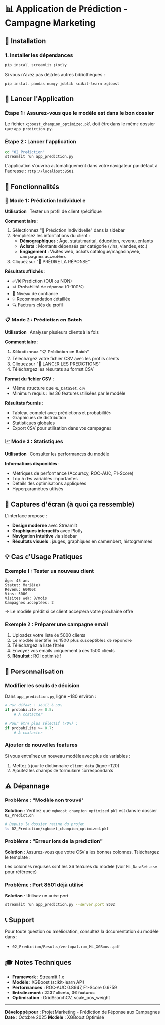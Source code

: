 # 📊 Application de Prédiction - Campagne Marketing

## 🚀 Installation

### 1. Installer les dépendances

```bash
pip install streamlit plotly
```

Si vous n'avez pas déjà les autres bibliothèques :

```bash
pip install pandas numpy joblib scikit-learn xgboost
```

## 🎯 Lancer l'Application

### Étape 1 : Assurez-vous que le modèle est dans le bon dossier

Le fichier `xgboost_champion_optimized.pkl` doit être dans le même dossier que `app_prediction.py`.

### Étape 2 : Lancer l'application

```bash
cd "02_Prediction"
streamlit run app_prediction.py
```

L'application s'ouvrira automatiquement dans votre navigateur par défaut à l'adresse : `http://localhost:8501`

## 📱 Fonctionnalités

### 🧑 Mode 1 : Prédiction Individuelle

**Utilisation** : Tester un profil de client spécifique

**Comment faire** :
1. Sélectionnez "🧑 Prédiction Individuelle" dans la sidebar
2. Remplissez les informations du client :
   - **Démographiques** : Âge, statut marital, éducation, revenu, enfants
   - **Achats** : Montants dépensés par catégorie (vins, viandes, etc.)
   - **Engagement** : Visites web, achats catalogue/magasin/web, campagnes acceptées
3. Cliquez sur "🔮 PRÉDIRE LA RÉPONSE"

**Résultats affichés** :
- ✅/❌ Prédiction (OUI ou NON)
- 📊 Probabilité de réponse (0-100%)
- 🎯 Niveau de confiance
- 💡 Recommandation détaillée
- 🔍 Facteurs clés du profil

### 📋 Mode 2 : Prédiction en Batch

**Utilisation** : Analyser plusieurs clients à la fois

**Comment faire** :
1. Sélectionnez "📋 Prédiction en Batch"
2. Téléchargez votre fichier CSV avec les profils clients
3. Cliquez sur "🔮 LANCER LES PRÉDICTIONS"
4. Téléchargez les résultats au format CSV

**Format du fichier CSV** :
- Même structure que `ML_DataSet.csv`
- Minimum requis : les 36 features utilisées par le modèle

**Résultats fournis** :
- Tableau complet avec prédictions et probabilités
- Graphiques de distribution
- Statistiques globales
- Export CSV pour utilisation dans vos campagnes

### 📈 Mode 3 : Statistiques

**Utilisation** : Consulter les performances du modèle

**Informations disponibles** :
- Métriques de performance (Accuracy, ROC-AUC, F1-Score)
- Top 5 des variables importantes
- Détails des optimisations appliquées
- Hyperparamètres utilisés

## 🎨 Captures d'écran (à quoi ça ressemble)

L'interface propose :
- **Design moderne** avec Streamlit
- **Graphiques interactifs** avec Plotly
- **Navigation intuitive** via sidebar
- **Résultats visuels** : jauges, graphiques en camembert, histogrammes

## 💡 Cas d'Usage Pratiques

### Exemple 1 : Tester un nouveau client

```
Âge: 45 ans
Statut: Marié(e)
Revenu: 60000€
Vins: 500€
Visites web: 8/mois
Campagnes acceptées: 2
```

→ Le modèle prédit si ce client acceptera votre prochaine offre

### Exemple 2 : Préparer une campagne email

1. Uploadez votre liste de 5000 clients
2. Le modèle identifie les 1500 plus susceptibles de répondre
3. Téléchargez la liste filtrée
4. Envoyez vos emails uniquement à ces 1500 clients
5. **Résultat** : ROI optimisé !

## 🔧 Personnalisation

### Modifier les seuils de décision

Dans `app_prediction.py`, ligne ~180 environ :

```python
# Par défaut : seuil à 50%
if probabilite >= 0.5:
    # À contacter

# Pour être plus sélectif (70%) :
if probabilite >= 0.7:
    # À contacter
```

### Ajouter de nouvelles features

Si vous entraînez un nouveau modèle avec plus de variables :
1. Mettez à jour le dictionnaire `client_data` (ligne ~120)
2. Ajoutez les champs de formulaire correspondants

## ⚠️ Dépannage

### Problème : "Modèle non trouvé"

**Solution** : Vérifiez que `xgboost_champion_optimized.pkl` est dans le dossier `02_Prediction`

```bash
# Depuis le dossier racine du projet
ls 02_Prediction/xgboost_champion_optimized.pkl
```

### Problème : "Erreur lors de la prédiction"

**Solution** : Assurez-vous que votre CSV a les bonnes colonnes. Téléchargez le template :

Les colonnes requises sont les 36 features du modèle (voir `ML_DataSet.csv` pour référence)

### Problème : Port 8501 déjà utilisé

**Solution** : Utilisez un autre port

```bash
streamlit run app_prediction.py --server.port 8502
```

## 📞 Support

Pour toute question ou amélioration, consultez la documentation du modèle dans :
- `02_Prediction/Results/vertopal.com_ML_XGBoost.pdf`

## 🎓 Notes Techniques

- **Framework** : Streamlit 1.x
- **Modèle** : XGBoost (scikit-learn API)
- **Performances** : ROC-AUC 0.8947, F1-Score 0.6259
- **Entraînement** : 2237 clients, 36 features
- **Optimisation** : GridSearchCV, scale_pos_weight

---

**Développé pour** : Projet Marketing - Prédiction de Réponse aux Campagnes
**Date** : Octobre 2025
**Modèle** : XGBoost Optimisé

